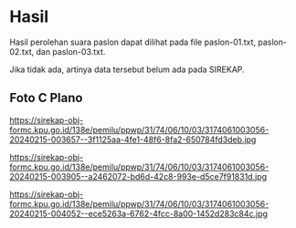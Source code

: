 # Hasil

Hasil perolehan suara paslon dapat dilihat pada file paslon-01.txt, paslon-02.txt, dan paslon-03.txt.

Jika tidak ada, artinya data tersebut belum ada pada SIREKAP.

## Foto C Plano

https://sirekap-obj-formc.kpu.go.id/138e/pemilu/ppwp/31/74/06/10/03/3174061003056-20240215-003657--3f1125aa-4fe1-48f6-8fa2-650784fd3deb.jpg

https://sirekap-obj-formc.kpu.go.id/138e/pemilu/ppwp/31/74/06/10/03/3174061003056-20240215-003905--a2462072-bd6d-42c8-993e-d5ce7f91831d.jpg

https://sirekap-obj-formc.kpu.go.id/138e/pemilu/ppwp/31/74/06/10/03/3174061003056-20240215-004052--ece5263a-6762-4fcc-8a00-1452d283c84c.jpg
